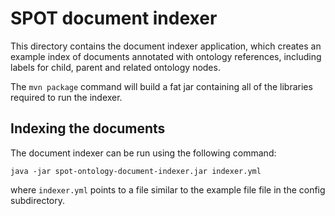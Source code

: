 # SPOT document indexer

This directory contains the document indexer application, which creates an
example index of documents annotated with ontology references, 
including labels for child, parent and related ontology nodes.

The `mvn package` command will build a fat jar containing all
of the libraries required to run the indexer.


## Indexing the documents

The document indexer can be run using the following command:

    java -jar spot-ontology-document-indexer.jar indexer.yml
    
where `indexer.yml` points to a file similar to the example file
file in the config subdirectory.
